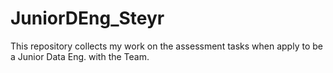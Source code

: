# JuniorDEng_Steyr
This repository collects my work on the assessment tasks when apply to be a Junior Data Eng. with the Team.
